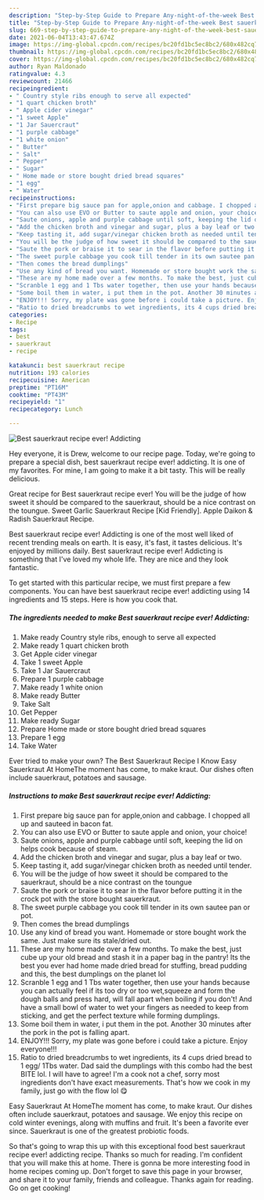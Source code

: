 ```yaml
---
description: "Step-by-Step Guide to Prepare Any-night-of-the-week Best sauerkraut recipe ever! Addicting"
title: "Step-by-Step Guide to Prepare Any-night-of-the-week Best sauerkraut recipe ever! Addicting"
slug: 669-step-by-step-guide-to-prepare-any-night-of-the-week-best-sauerkraut-recipe-ever-addicting
date: 2021-06-04T13:43:47.674Z
image: https://img-global.cpcdn.com/recipes/bc20fd1bc5ec8bc2/680x482cq70/best-sauerkraut-recipe-ever-addicting-recipe-main-photo.jpg
thumbnail: https://img-global.cpcdn.com/recipes/bc20fd1bc5ec8bc2/680x482cq70/best-sauerkraut-recipe-ever-addicting-recipe-main-photo.jpg
cover: https://img-global.cpcdn.com/recipes/bc20fd1bc5ec8bc2/680x482cq70/best-sauerkraut-recipe-ever-addicting-recipe-main-photo.jpg
author: Ryan Maldonado
ratingvalue: 4.3
reviewcount: 21466
recipeingredient:
- " Country style ribs enough to serve all expected"
- "1 quart chicken broth"
- " Apple cider vinegar"
- "1 sweet Apple"
- "1 Jar Sauercraut"
- "1 purple cabbage"
- "1 white onion"
- " Butter"
- " Salt"
- " Pepper"
- " Sugar"
- " Home made or store bought dried bread squares"
- "1 egg"
- " Water"
recipeinstructions:
- "First prepare big sauce pan for apple,onion and cabbage. I chopped all up and sauteed in bacon fat."
- "You can also use EVO or Butter to saute apple and onion, your choice!"
- "Saute onions, apple and purple cabbage until soft, keeping the lid on helps cook because of steam."
- "Add the chicken broth and vinegar and sugar, plus a bay leaf or two."
- "Keep tasting it, add sugar/vinegar chicken broth as needed until tender."
- "You will be the judge of how sweet it should be compared to the sauerkraut, should be a nice contrast on the toungue"
- "Saute the pork or braise it to sear in the flavor before putting it in the crock pot with the store bought sauerkraut."
- "The sweet purple cabbage you cook till tender in its own sautee pan or pot."
- "Then comes the bread dumplings"
- "Use any kind of bread you want. Homemade or store bought work the same. Just make sure its stale/dried out."
- "These are my home made over a few months. To make the best, just cube up your old bread and stash it in a paper bag in the pantry! Its the best you ever had home made dried bread for stuffing, bread pudding and this, the best dumplings on the planet lol"
- "Scranble 1 egg and 1 Tbs water together, then use your hands because you can actually feel if its too dry or too wet,squeeze and form the dough balls and press hard, will fall apart when boiling if you don&#39;t! And have a small bowl of water to wet your fingers as needed to keep from sticking, and get the perfect texture while forming dumplings."
- "Some boil them in water, i put them in the pot. Another 30 minutes after the pork in the pot is falling apart."
- "ENJOY!!! Sorry, my plate was gone before i could take a picture. Enjoy everyone!!!"
- "Ratio to dried breadcrumbs to wet ingredients, its 4 cups dried bread to 1 egg/ 1Tbs water. Dad said the dumplings with this combo had the best BITE lol. I will have to agree! I&#39;m a cook not a chef, sorry most ingredients don&#39;t have exact measurements. That&#39;s how we cook in my family, just go with the flow lol 😋"
categories:
- Recipe
tags:
- best
- sauerkraut
- recipe

katakunci: best sauerkraut recipe 
nutrition: 193 calories
recipecuisine: American
preptime: "PT16M"
cooktime: "PT43M"
recipeyield: "1"
recipecategory: Lunch

---
```



![Best sauerkraut recipe ever! Addicting](https://img-global.cpcdn.com/recipes/bc20fd1bc5ec8bc2/680x482cq70/best-sauerkraut-recipe-ever-addicting-recipe-main-photo.jpg)

Hey everyone, it is Drew, welcome to our recipe page. Today, we're going to prepare a special dish, best sauerkraut recipe ever! addicting. It is one of my favorites. For mine, I am going to make it a bit tasty. This will be really delicious.

Great recipe for Best sauerkraut recipe ever! You will be the judge of how sweet it should be compared to the sauerkraut, should be a nice contrast on the toungue. Sweet Garlic Sauerkraut Recipe [Kid Friendly]. Apple Daikon &amp; Radish Sauerkraut Recipe.

Best sauerkraut recipe ever! Addicting is one of the most well liked of recent trending meals on earth. It is easy, it's fast, it tastes delicious. It's enjoyed by millions daily. Best sauerkraut recipe ever! Addicting is something that I've loved my whole life. They are nice and they look fantastic.


To get started with this particular recipe, we must first prepare a few components. You can have best sauerkraut recipe ever! addicting using 14 ingredients and 15 steps. Here is how you cook that.

<!--inarticleads1-->

##### The ingredients needed to make Best sauerkraut recipe ever! Addicting:

1. Make ready  Country style ribs, enough to serve all expected
1. Make ready 1 quart chicken broth
1. Get  Apple cider vinegar
1. Take 1 sweet Apple
1. Take 1 Jar Sauercraut
1. Prepare 1 purple cabbage
1. Make ready 1 white onion
1. Make ready  Butter
1. Take  Salt
1. Get  Pepper
1. Make ready  Sugar
1. Prepare  Home made or store bought dried bread squares
1. Prepare 1 egg
1. Take  Water


Ever tried to make your own? The Best Sauerkraut Recipe I Know Easy Sauerkraut At HomeThe moment has come, to make kraut. Our dishes often include sauerkraut, potatoes and sausage. 

<!--inarticleads2-->

##### Instructions to make Best sauerkraut recipe ever! Addicting:

1. First prepare big sauce pan for apple,onion and cabbage. I chopped all up and sauteed in bacon fat.
1. You can also use EVO or Butter to saute apple and onion, your choice!
1. Saute onions, apple and purple cabbage until soft, keeping the lid on helps cook because of steam.
1. Add the chicken broth and vinegar and sugar, plus a bay leaf or two.
1. Keep tasting it, add sugar/vinegar chicken broth as needed until tender.
1. You will be the judge of how sweet it should be compared to the sauerkraut, should be a nice contrast on the toungue
1. Saute the pork or braise it to sear in the flavor before putting it in the crock pot with the store bought sauerkraut.
1. The sweet purple cabbage you cook till tender in its own sautee pan or pot.
1. Then comes the bread dumplings
1. Use any kind of bread you want. Homemade or store bought work the same. Just make sure its stale/dried out.
1. These are my home made over a few months. To make the best, just cube up your old bread and stash it in a paper bag in the pantry! Its the best you ever had home made dried bread for stuffing, bread pudding and this, the best dumplings on the planet lol
1. Scranble 1 egg and 1 Tbs water together, then use your hands because you can actually feel if its too dry or too wet,squeeze and form the dough balls and press hard, will fall apart when boiling if you don&#39;t! And have a small bowl of water to wet your fingers as needed to keep from sticking, and get the perfect texture while forming dumplings.
1. Some boil them in water, i put them in the pot. Another 30 minutes after the pork in the pot is falling apart.
1. ENJOY!!! Sorry, my plate was gone before i could take a picture. Enjoy everyone!!!
1. Ratio to dried breadcrumbs to wet ingredients, its 4 cups dried bread to 1 egg/ 1Tbs water. Dad said the dumplings with this combo had the best BITE lol. I will have to agree! I&#39;m a cook not a chef, sorry most ingredients don&#39;t have exact measurements. That&#39;s how we cook in my family, just go with the flow lol 😋


Easy Sauerkraut At HomeThe moment has come, to make kraut. Our dishes often include sauerkraut, potatoes and sausage. We enjoy this recipe on cold winter evenings, along with muffins and fruit. It&#39;s been a favorite ever since. Sauerkraut is one of the greatest probiotic foods. 

So that's going to wrap this up with this exceptional food best sauerkraut recipe ever! addicting recipe. Thanks so much for reading. I'm confident that you will make this at home. There is gonna be more interesting food in home recipes coming up. Don't forget to save this page in your browser, and share it to your family, friends and colleague. Thanks again for reading. Go on get cooking!
